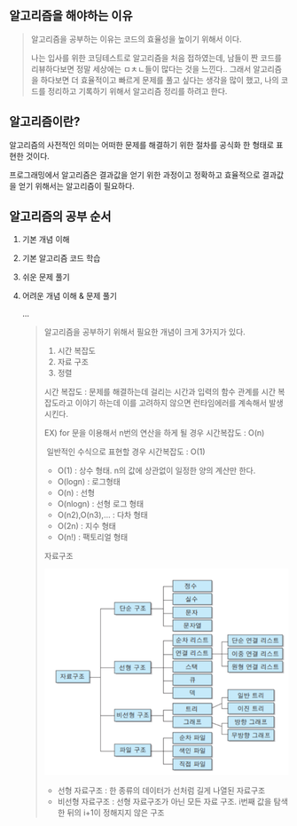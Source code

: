 ## 알고리즘을 해야하는 이유

> 알고리즘을 공부하는 이유는 코드의 효율성을 높이기 위해서 이다.
>
> 나는 입사를 위한 코딩테스트로 알고리즘을 처음 접하였는데, 남들이 짠 코드를 리뷰하다보면 정말 세상에는 ㅁㅊㄴ들이 많다는 것을 느낀다.. 그래서 알고리즘을 하다보면 더 효율적이고 빠르게 문제를 풀고 싶다는 생각을 많이 했고, 나의 코드를 정리하고 기록하기 위해서 알고리즘 정리를 하려고 한다.

## 알고리즘이란?

알고리즘의 사전적인 의미는 어떠한 문제를 해결하기 위한 절차를 공식화 한 형태로 표현한 것이다.

프로그래밍에서 알고리즘은 결과값을 얻기 위한 과정이고 정확하고 효율적으로 결과값을 얻기 위해서는 알고리즘이 필요하다.



## 알고리즘의 공부 순서

1. 기본 개념 이해

2. 기본 알고리즘 코드 학습

3. 쉬운 문제 풀기

4. 어려운 개념 이해 & 문제 풀기

   ...

   > 알고리즘을 공부하기 위해서 필요한 개념이 크게 3가지가 있다.
   >
   > 1. 시간 복잡도
   > 2. 자료 구조
   > 3. 정렬
   >
   > 시간 복잡도 : 문제를 해결하는데 걸리는 시간과 입력의 함수 관계를 시간 복잡도라고 이야기 하는데 이를 고려하지 않으면 런타임에러를 계속해서 발생시킨다.
   >
   > EX) for 문을 이용해서 n번의 연산을 하게 될 경우 시간복잡도 : O(n)
   >
   > ​		일반적인 수식으로 표현할 경우 시간복잡도 : O(1)
   >
   > 
   >
   > - O(1) : 상수 형태. n의 값에 상관없이 일정한 양의 계산만 한다.
   > - O(logn) : 로그형태
   > - O(n) : 선형
   > - O(nlogn) : 선형 로그 형태
   > - O(n2),O(n3),... : 다차 형태
   > - O(2n) : 지수 형태
   > - O(n!) : 팩토리얼 형태
   >
   > 
   >
   > 자료구조
   >
   > ![자료구조](../image/자료구조.png)
   >
   > - 선형 자료구조 : 한 종류의 데이터가 선처럼 길게 나열된 자료구조
   > - 비선형 자료구조 : 선형 자료구조가 아닌 모든 자료 구조. i번째 값을 탐색한 뒤의 i+1이 정해지지 않은 구조

   

